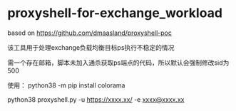 # proxyshell-for-exchange_workload
based on https://github.com/dmaasland/proxyshell-poc

该工具用于处理exchange负载均衡目标ps执行不稳定的情况

需一个存在邮箱，脚本未加入通杀获取ps端点的代码，所以默认会强制修改sid为500

使用：
python38 -m pip install colorama

python38 proxyshell.py -u https://xxxx.xx/ -e xxxx@xxxx.xx
